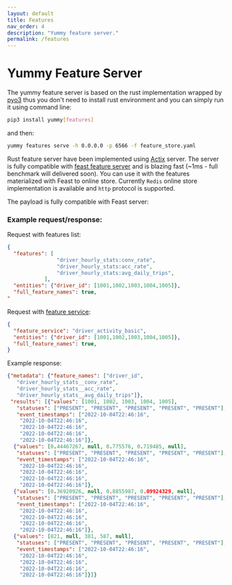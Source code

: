 ```yaml
---
layout: default
title: Features
nav_order: 4
description: "Yummy feature server."
permalink: /features
---
```


# Yummy Feature Server

The yummy feature server is based on the rust implementation wrapped by [pyo3](https://github.com/PyO3/pyo3) thus you don't need 
to install rust environment and you can simply run it using command line:

```bash
pip3 install yummy[features]
```

and then:
```bash
yummy features serve -h 0.0.0.0 -p 6566 -f feature_store.yaml
```

Rust feature server have been implemented using [Actix](https://actix.rs/) server.
The server is fully compatible with [feast feature server](https://docs.feast.dev/reference/feature-servers) 
and is blazing fast (~1ms - full benchmark will delivered soon).
You can use it with the features materialized with Feast to online store.
Currently `Redis` online store implementation is available and `http` protocol is supported.

The payload is fully compatible with Feast server:

### Example request/response:

Request with features list:
```json
{          
  "features": [
                "driver_hourly_stats:conv_rate",
                "driver_hourly_stats:acc_rate",
                "driver_hourly_stats:avg_daily_trips",                      
            ],
  "entities": {"driver_id": [1001,1002,1003,1004,1005]},
  "full_feature_names": true,
"
```

Request with [feature service](https://docs.feast.dev/getting-started/concepts/feature-retrieval#feature-services):
```json
{
  "feature_service": "driver_activity_basic",
  "entities": {"driver_id": [1001,1002,1003,1004,1005]},
  "full_feature_names": true,
}
```

Example response:
```json
{"metadata": {"feature_names": ["driver_id",
   "driver_hourly_stats__conv_rate",
   "driver_hourly_stats__acc_rate",
   "driver_hourly_stats__avg_daily_trips"]},
 "results": [{"values": [1001, 1002, 1003, 1004, 1005],
   "statuses": ["PRESENT", "PRESENT", "PRESENT", "PRESENT", "PRESENT"],
   "event_timestamps": ["2022-10-04T22:46:16",
    "2022-10-04T22:46:16",
    "2022-10-04T22:46:16",
    "2022-10-04T22:46:16",
    "2022-10-04T22:46:16"]},
  {"values": [0.44467267, null, 0.775576, 0.719485, null],
   "statuses": ["PRESENT", "PRESENT", "PRESENT", "PRESENT", "PRESENT"],
   "event_timestamps": ["2022-10-04T22:46:16",
    "2022-10-04T22:46:16",
    "2022-10-04T22:46:16",
    "2022-10-04T22:46:16",
    "2022-10-04T22:46:16"]},
  {"values": [0.36920926, null, 0.8855987, 0.09924329, null],
   "statuses": ["PRESENT", "PRESENT", "PRESENT", "PRESENT", "PRESENT"],
   "event_timestamps": ["2022-10-04T22:46:16",
    "2022-10-04T22:46:16",
    "2022-10-04T22:46:16",
    "2022-10-04T22:46:16",
    "2022-10-04T22:46:16"]},
  {"values": [821, null, 381, 587, null],
   "statuses": ["PRESENT", "PRESENT", "PRESENT", "PRESENT", "PRESENT"],
   "event_timestamps": ["2022-10-04T22:46:16",
    "2022-10-04T22:46:16",
    "2022-10-04T22:46:16",
    "2022-10-04T22:46:16",
    "2022-10-04T22:46:16"]}]}
```

